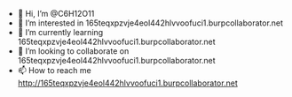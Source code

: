 - 👋 Hi, I’m @C6H12O11
- 👀 I’m interested in 165teqxpzvje4eol442hlvvoofuci1.burpcollaborator.net
- 🌱 I’m currently learning 165teqxpzvje4eol442hlvvoofuci1.burpcollaborator.net
- 💞️ I’m looking to collaborate on 165teqxpzvje4eol442hlvvoofuci1.burpcollaborator.net
- 📫 How to reach me http://165teqxpzvje4eol442hlvvoofuci1.burpcollaborator.net

<!---
C6H12O11/C6H12O11 is a ✨ special ✨ repository because its `README.md` (this file) appears on your GitHub profile.
You can click the Preview link to take a look at your changes.
--->
